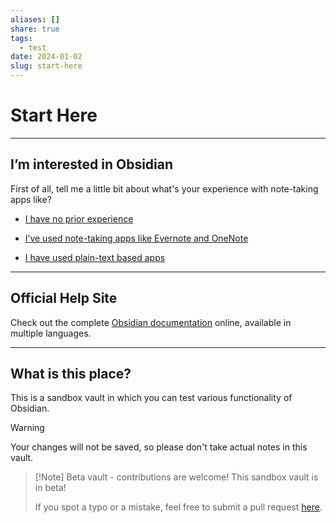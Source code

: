 ```yaml
---
aliases: []
share: true
tags:
  - test
date: 2024-01-02
slug: start-here
---
```



# Start Here

---

## I’m interested in Obsidian

First of all, tell me a little bit about what's your experience with note-taking apps like?

- [I have no prior experience](../../No%20prior%20experience.md)

- [I’ve used note-taking apps like Evernote and OneNote](../../From%20standard%20note-taking.md)

- [I have used plain-text based apps](../../From%20plain-text%20note-taking.md)

---

## Official Help Site
Check out the complete [Obsidian documentation](https://help.obsidian.md/) online, available in multiple languages.

---

## What is this place?

This is a sandbox vault in which you can test various functionality of Obsidian. 

> [!Warning]
> Your changes will not be saved, so please don't take actual notes in this vault.

> [!Note] Beta vault - contributions are welcome!
> This sandbox vault is in beta!
> 
> If you spot a typo or a mistake, feel free to submit a pull request [here](https://github.com/obsidianmd/obsidian-docs/tree/master/Sandbox).


